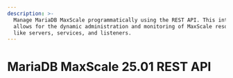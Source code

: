 ```yaml
---
description: >-
  Manage MariaDB MaxScale programmatically using the REST API. This interface
  allows for the dynamic administration and monitoring of MaxScale resources
  like servers, services, and listeners.
---
```


# MariaDB MaxScale 25.01 REST API

